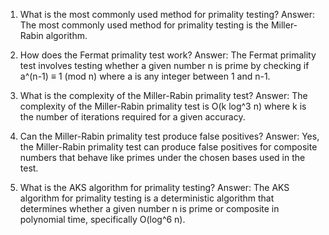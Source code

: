 

1. What is the most commonly used method for primality testing?
Answer: The most commonly used method for primality testing is the Miller-Rabin algorithm.

2. How does the Fermat primality test work?
Answer: The Fermat primality test involves testing whether a given number n is prime by checking if a^(n-1) ≡ 1 (mod n) where a is any integer between 1 and n-1.

3. What is the complexity of the Miller-Rabin primality test?
Answer: The complexity of the Miller-Rabin primality test is O(k log^3 n) where k is the number of iterations required for a given accuracy.

4. Can the Miller-Rabin primality test produce false positives?
Answer: Yes, the Miller-Rabin primality test can produce false positives for composite numbers that behave like primes under the chosen bases used in the test.

5. What is the AKS algorithm for primality testing?
Answer: The AKS algorithm for primality testing is a deterministic algorithm that determines whether a given number n is prime or composite in polynomial time, specifically O(log^6 n).
